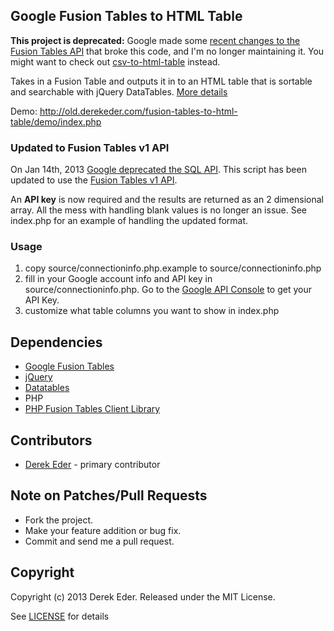 ## Google Fusion Tables to HTML Table

**This project is deprecated:** Google made some [recent changes to the Fusion Tables API](https://developers.google.com/fusiontables/docs/articles/oauthfusiontables) that broke this code, and I'm no longer maintaining it. You might want to check out [csv-to-html-table](https://github.com/derekeder/csv-to-html-table) instead.

Takes in a Fusion Table and outputs it in to an HTML table that is sortable and searchable with jQuery DataTables. [More details](http://derekeder.com/fusion-tables-to-html-table/)

Demo: http://old.derekeder.com/fusion-tables-to-html-table/demo/index.php

### Updated to Fusion Tables v1 API
On Jan 14th, 2013 [Google deprecated the SQL API](https://developers.google.com/fusiontables/docs/developers_guide). This script has been updated to use the [Fusion Tables v1 API](https://developers.google.com/fusiontables/docs/v1/getting_started).

An __API key__ is now required and the results are returned as an 2 dimensional array. All the mess with handling blank values is no longer an issue. See index.php for an example of handling the updated format.

### Usage
1. copy source/connectioninfo.php.example to source/connectioninfo.php
2. fill in your Google account info and API key in source/connectioninfo.php. Go to the [Google API Console](https://code.google.com/apis/console/) to get your API Key.
3. customize what table columns you want to show in index.php

## Dependencies

* [Google Fusion Tables](http://www.google.com/fusiontables/Home)
* [jQuery](http://jquery.org)
* [Datatables](http://datatables.net/)
* PHP
* [PHP Fusion Tables Client Library](http://code.google.com/p/fusion-tables-client-php/)

## Contributors 

* [Derek Eder](http://derekeder.com) - primary contributor

## Note on Patches/Pull Requests
 
* Fork the project.
* Make your feature addition or bug fix.
* Commit and send me a pull request.

## Copyright

Copyright (c) 2013 Derek Eder. Released under the MIT License.

See [LICENSE](https://github.com/derekeder/Fusion-Tables-to-HTML-Table/wiki/License) for details 

